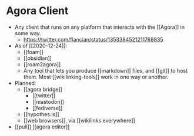 # Agora Client

- Any client that runs on any platform that interacts with the [[Agora]] in some way.
  - https://twitter.com/flancian/status/1353384521211768835
- As of [[2020-12-24]]:
  - [[foam]]
  - [[obsidian]]
  - [[roam2agora]]
  - Any tool that lets you produce [[markdown]] files, and [[git]] to host them. Most [[wikilinking-tools]] work in one way or another.
- Planned:
  - [[agora bridge]]
    - [[twitter]]
    - [[mastodon]]
    - [[fediverse]]
  - [[hypothes.is]]
  - [[web browsers]], via [[wikilinks everywhere]] 
- [[pull]] [[agora editor]]


